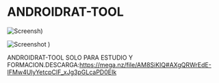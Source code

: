 # ANDROIDRAT-TOOL
![Screensh)](https://github.com/AkiBuriBai/ANDROIDRAT-TOOL/assets/124522421/73772403-2172-4982-a2cf-7147bdeaa59a)

![Screenshot )](https://github.com/AkiBuriBai/ANDROIDRAT-TOOL/assets/124522421/ec24eacb-eaec-428d-a5c6-f56546143a16)

ANDROIDRAT-TOOL SOLO PARA ESTUDIO Y FORMACION.DESCARGA:https://mega.nz/file/AM8SiKIQ#AXgQRWrEdE-IFMw4UlyYetcpClF_xJg3pGLcaPD0EIk
